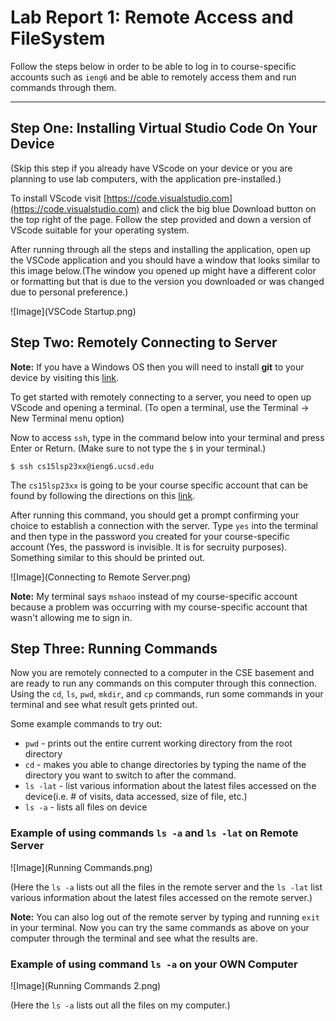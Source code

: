 # Lab Report 1: Remote Access and FileSystem

Follow the steps below in order to be able to log in to course-specific accounts such as `ieng6` and be able to remotely access them and run commands through them.

---

## Step One: Installing Virtual Studio Code On Your Device

(Skip this step if you already have VScode on your device or you are planning to use lab computers, with the application pre-installed.)

To install VScode visit [https://code.visualstudio.com](https://code.visualstudio.com) and click the big blue Download button on the top right of the page. Follow the step provided and down a version of VScode suitable for your operating system.

After running through all the steps and installing the application, open up the VSCode application and you should have a window that looks similar to this image below.(The window you opened up might have a different color or formatting but that is due to the version you downloaded or was changed due to personal preference.)

![Image](VSCode Startup.png)

## Step Two: Remotely Connecting to Server

**Note:** If you have a Windows OS then you will need to install **git** to your device by visiting this [link](https://gitforwindows.org).

To get started with remotely connecting to a server, you need to open up VScode and opening a terminal. (To open a terminal, use the Terminal → New Terminal menu option)

Now to access `ssh`, type in the command below into your terminal and press Enter or Return. (Make sure to not type the `$` in your terminal.)

  `$ ssh cs15lsp23xx@ieng6.ucsd.edu`
  
 The `cs15lsp23xx` is going to be your course specific account that can be found by following the directions on this [link](https://sdacs.ucsd.edu/~icc/index.php).
 
 After running this command, you should get a prompt confirming your choice to establish a connection with the server. Type `yes` into the terminal and then type in the password you created for your course-specific account (Yes, the password is invisible. It is for secruity purposes). Something similar to this should be printed out.
 
 ![Image](Connecting to Remote Server.png)
 
 **Note:** My terminal says `mshaoo` instead of my course-specific account because a problem was occurring with my course-specific account that wasn't allowing me to sign in.
 
## Step Three: Running Commands
 
 Now you are remotely connected to a computer in the CSE basement and are ready to run any commands on this computer through this connection. Using the `cd`, `ls`, `pwd`, `mkdir`, and `cp` commands, run some commands in your terminal and see what result gets printed out.
 
 Some example commands to try out:
 * `pwd` - prints out the entire current working directory from the root directory
 * `cd` - makes you able to change directories by typing the name of the directory you want to switch to after the command.
 * `ls -lat` - list various information about the latest files accessed on the device(i.e. # of visits, data accessed, size of file, etc.) 
 * `ls -a` - lists all files on device


### Example of using commands `ls -a` and `ls -lat` on Remote Server
![Image](Running Commands.png)

(Here the `ls -a` lists out all the files in the remote server and the `ls -lat` list various information about the latest files accessed on the remote server.)

**Note:** You can also log out of the remote server by typing and running `exit` in your terminal. Now you can try the same commands as above on your computer through the terminal and see what the results are.

### Example of using command `ls -a` on your OWN Computer
![Image](Running Commands 2.png)

(Here the `ls -a` lists out all the files on my computer.)
